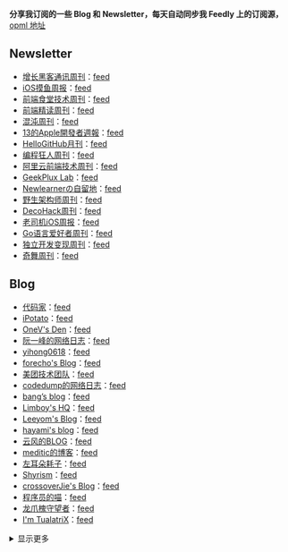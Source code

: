 **分享我订阅的一些 Blog 和 Newsletter，每天自动同步我 Feedly 上的订阅源，**[opml 地址](https://github.com/superleeyom/my-feed-OPML/blob/master/feed.opml)

Newsletter
----------
- [增长黑客通讯周刊](https://us6.campaign-archive.com/feed?u=e4582460499f4aadae1a90e2b&id=d2c14f8a94)：[feed](https://us6.campaign-archive.com/feed?u=e4582460499f4aadae1a90e2b&id=d2c14f8a94)
- [iOS摸鱼周报](https://zhangferry.com/)：[feed](https://zhangferry.com/atom.xml)
- [前端食堂技术周刊](https://github.com/Geekhyt/weekly/issues)：[feed](https://rsshub.app/github/issue/Geekhyt/weekly)
- [前端精读周刊](https://github.com/ascoders/weekly/releases)：[feed](https://github.com/ascoders/weekly/releases.atom)
- [混沌周刊](https://weekly.love)：[feed](https://weekly.love/feed/atom/)
- [13的Apple開發者週報](https://ethanhuang13.substack.com)：[feed](https://ethanhuang13.substack.com/feed/)
- [HelloGitHub月刊](https://hellogithub.com)：[feed](https://hellogithub.com/rss)
- [编程狂人周刊](https://www.tuicool.com/mags)：[feed](http://www.tuicool.com/mags/rss_programming.rss)
- [阿里云前端技术周刊](https://github.com/aliyunfe/weekly/releases)：[feed](https://github.com/aliyunfe/weekly/releases.atom)
- [GeekPlux Lab](https://geekplux.zhubai.love/)：[feed](https://rsshub.app/zhubai/geekplux)
- [Newlearnerの自留地](https://t.me/s/NewlearnerChannel)：[feed](https://rsshub.app/telegram/channel/NewlearnerChannel)
- [野生架构师周刊](http://weekly.codelc.com/)：[feed](http://weekly.codelc.com/?format=rss)
- [DecoHack周刊](https://decohack.zhubai.love/)：[feed](https://rsshub.app/zhubai/decohack)
- [老司机iOS周报](https://github.com/SwiftOldDriver/iOS-Weekly/releases)：[feed](https://github.com/SwiftOldDriver/iOS-Weekly/releases.atom)
- [Go语言爱好者周刊](https://studygolang.com/go/weekly)：[feed](https://rsshub.app/go-weekly)
- [独立开发变现周刊](https://www.ezindie.com/weekly)：[feed](https://www.ezindie.com/feed/rss.xml)
- [奇舞周刊](https://weekly.75.team)：[feed](https://weekly.75.team/rss)

Blog
----
- [代码家](https://daimajia.com)：[feed](https://daimajia.com/feed)
- [iPotato](https://ipotato.me)：[feed](http://ipotato.me/feed)
- [OneV's Den](https://onevcat.com)：[feed](http://www.onevcat.com/rss/)
- [阮一峰的网络日志](http://www.ruanyifeng.com/blog/)：[feed](http://feeds.feedburner.com/ruanyifeng)
- [yihong0618](https://github.com/yihong0618/gitblog)：[feed](https://raw.githubusercontent.com/yihong0618/gitblog/master/feed.xml)
- [forecho's Blog](https://blog.forecho.com/)：[feed](http://blog.forecho.com/atom.xml)
- [美团技术团队](https://tech.meituan.com/feed/)：[feed](https://rsshub.app/meituan/tech/home)
- [codedump的网络日志](https://www.codedump.info/)：[feed](https://www.codedump.info/index.xml)
- [bang’s blog](http://blog.cnbang.net)：[feed](http://feeds.feedburner.com/webbang)
- [Limboy's HQ](https://limboy.me/)：[feed](http://feeds.feedburner.com/lzyy)
- [Leeyom's Blog](https://github.com/superleeyom/blog)：[feed](https://raw.githubusercontent.com/superleeyom/blog/master/feed.xml)
- [hayami's blog](https://hayami-blog.typlog.io/)：[feed](https://hayami-blog.typlog.io/feed.xml)
- [云风的BLOG](https://blog.codingnow.com/)：[feed](http://blog.codingnow.com/atom.xml)
- [meditic的博客](https://meditic.com)：[feed](https://meditic.com/feed)
- [左耳朵耗子](https://coolshell.cn)：[feed](http://coolshell.cn/feed)
- [Shyrism](https://shyrz.me/)：[feed](https://shyrz.me/rss/)
- [crossoverJie's Blog](http://crossoverjie.top/)：[feed](https://crossoverjie.top/atom.xml)
- [程序员的喵](http://catcoding.me/)：[feed](https://catcoding.me/atom.xml)
- [龙爪槐守望者](http://www.ftium4.com/)：[feed](http://www.ftium4.com/rss.xml)
- [I'm TualatriX](http://imtx.me/)：[feed](http://imtx.me/feed/latest/)
<details><summary>显示更多</summary>

- [唐巧的博客](https://blog.devtang.com/)：[feed](http://www.devtang.com/atom.xml)
- [Randy's Blog](https://lutaonan.com/)：[feed](https://lutaonan.com/rss.xml)
</details>
